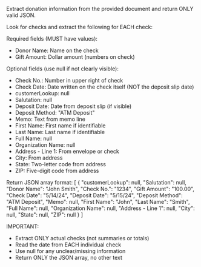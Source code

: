 Extract donation information from the provided document and return ONLY valid JSON.

Look for checks and extract the following for EACH check:

Required fields (MUST have values):
- Donor Name: Name on the check
- Gift Amount: Dollar amount (numbers on check)

Optional fields (use null if not clearly visible):
- Check No.: Number in upper right of check
- Check Date: Date written on the check itself (NOT the deposit slip date)
- customerLookup: null
- Salutation: null
- Deposit Date: Date from deposit slip (if visible)
- Deposit Method: "ATM Deposit"
- Memo: Text from memo line
- First Name: First name if identifiable
- Last Name: Last name if identifiable
- Full Name: null
- Organization Name: null
- Address - Line 1: From envelope or check
- City: From address
- State: Two-letter code from address
- ZIP: Five-digit code from address

Return JSON array format:
[
  {
    "customerLookup": null,
    "Salutation": null,
    "Donor Name": "John Smith",
    "Check No.": "1234",
    "Gift Amount": "100.00",
    "Check Date": "5/14/24",
    "Deposit Date": "5/15/24",
    "Deposit Method": "ATM Deposit",
    "Memo": null,
    "First Name": "John",
    "Last Name": "Smith",
    "Full Name": null,
    "Organization Name": null,
    "Address - Line 1": null,
    "City": null,
    "State": null,
    "ZIP": null
  }
]

IMPORTANT:
- Extract ONLY actual checks (not summaries or totals)
- Read the date from EACH individual check
- Use null for any unclear/missing information
- Return ONLY the JSON array, no other text
